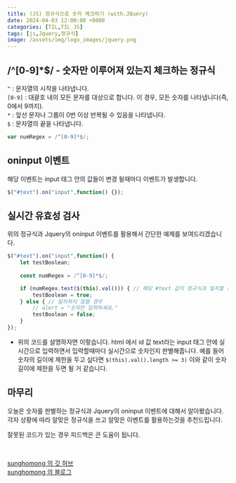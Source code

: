 ```yaml
---
title: (JS) 정규식으로 숫자 체크하기 (with.JQuery)
date: 2024-04-03 12:00:00 +0800
categories: [TIL,TIL_JS]
tags: [js,Jquery,정규식]
image: /assets/img/logo_images/jquery.png
---
```


## /^[0-9]*$/ - 숫자만 이루어져 있는지 체크하는 정규식

``^`` : 문자열의 시작을 나타냅니다. <br>
``[0-9]`` : 대괄호 내의 모든 문자를 대상으로 합니다. 이 경우, 모든 숫자를 나타냅니다(즉, 0에서 9까지).<br>
``*`` : 앞선 문자나 그룹이 0번 이상 반복될 수 있음을 나타냅니다.<br>
``$`` : 문자열의 끝을 나타냅니다.

```js
var numRegex = /^[0-9]*$/;
```

## oninput 이벤트

해당 이벤트는 input 태그 안의 값들이 변경 될때마다 이벤트가 발생합니다.

```js
$("#text").on("input",function() {});
```

## 실시간 유효성 검사

위의 정규식과 Jquery의 oninput 이벤트를 활용해서 간단한 예제를 보여드리겠습니다.

```js
$("#text").on("input",function() {
	let testBoolean;
	
	const numRegex = /^[0-9]*$/;

	if (numRegex.test($(this).val())) { // 해당 #text 값이 정규식과 일치할 경우
		testBoolean = true;
	} else { // 일치하지 않을 경우
		// alert = "숫자만 입력하세요."
		testBoolean = false;
	}
});
```

- 위의 코드를 설명하자면 이렇습니다. html 에서 id 값 text라는 input 태그 안에 실시간으로 입력하면서 입력할때마다 실시간으로 숫자인지 판별해줍니다. 예를 들어 숫자의 길이에 제한을 두고 싶다면 ``$(this).val().length >= 3)`` 이와 같이 숫자 길이에 제한을 두면 될 거 같습니다.

## 마무리

오늘은 숫자를 판별하는 정규식과 Jquery의 oninput 이벤트에 대해서 알아봤습니다.
각자 상황에 따라 알맞은 정규식을 쓰고 알맞은 이벤트를 활용하는것을 추천드립니다.

잘못된 코드가 있는 경우 피드백은 큰 도움이 됩니다. 

<br>

[sunghomong 의 깃 허브](https://github.com/sunghomong) <br>
[sunghomong 의 블로그](https://sunghomong.github.io/)

